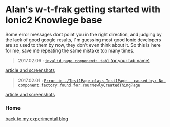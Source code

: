 # Alan's w-t-frak getting started with Ionic2 Knowlege base

Some error messages dont point you in the right direction, and judging by the lack of good google results, I'm guessing most good Ionic developers are so used to them by now, they don't even think about it. So this is here for me, save me repeating the same mistake too many times.

> 2017.02.06 : [`invalid page component: tab1` (or your tab name)](knowledge-base/invalid-page-component-tab1.md)

[article and screenshots](knowledge-base/invalid-page-component-tab1.md)

> 2017.02.01 : [`Error in ./Test1Page class Test1Page - caused by: No component factory found for YourNewlyCreatedThingPage`](knowledge-base/no-component-factory-found-for-page.md) <br/>

[article and screenshots](knowledge-base/no-component-factory-found-for-page.md)

### Home

[back to my experimental blog](../../README.md)